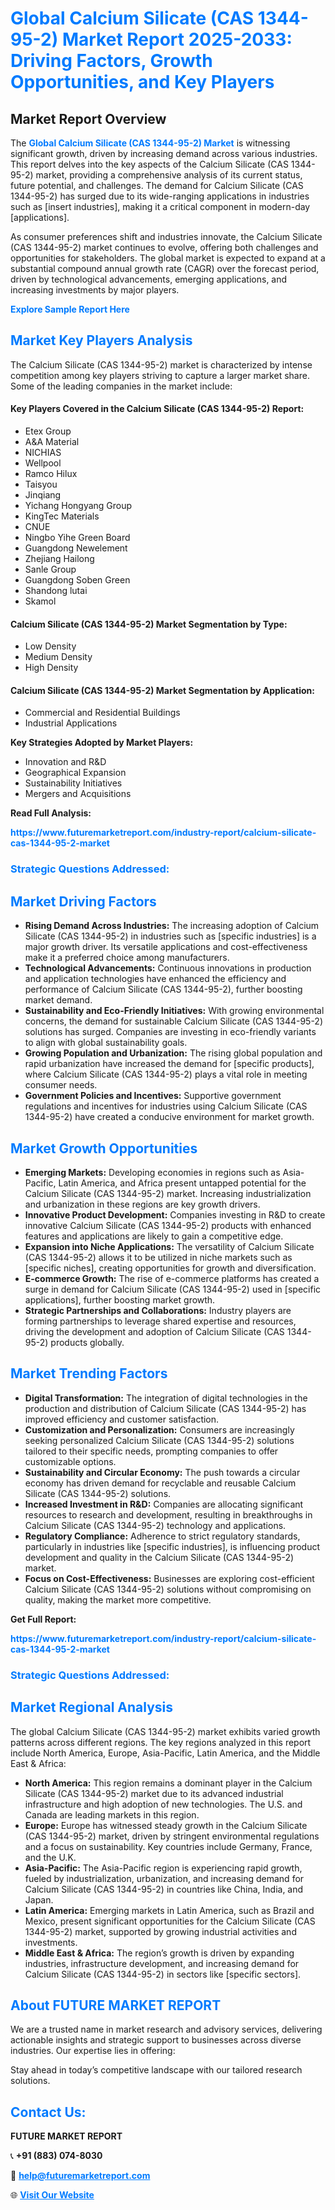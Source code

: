 <h1 style="color: #007BFF;">Global Calcium Silicate (CAS 1344-95-2) Market Report 2025-2033: Driving Factors, Growth Opportunities, and Key Players</h1>

<section id="overview">
<h2>Market Report Overview</h2>
<p>The <a href="https://www.futuremarketreport.com/industry-report/calcium-silicate-cas-1344-95-2-market" style="color: #007BFF; text-decoration: none;"><strong>Global Calcium Silicate (CAS 1344-95-2) Market</strong></a> is witnessing significant growth, driven by increasing demand across various industries. This report delves into the key aspects of the Calcium Silicate (CAS 1344-95-2) market, providing a comprehensive analysis of its current status, future potential, and challenges. The demand for Calcium Silicate (CAS 1344-95-2) has surged due to its wide-ranging applications in industries such as [insert industries], making it a critical component in modern-day [applications].</p>
<p>As consumer preferences shift and industries innovate, the Calcium Silicate (CAS 1344-95-2) market continues to evolve, offering both challenges and opportunities for stakeholders. The global market is expected to expand at a substantial compound annual growth rate (CAGR) over the forecast period, driven by technological advancements, emerging applications, and increasing investments by major players.</p>
</section>

<section id="overview">
<p><a href="https://www.futuremarketreport.com/request-sample/reportId=27198" style="color: #007BFF; text-decoration: none;"><strong>Explore Sample Report Here</strong></a></p>
</section>

<section id="key-players">
<h2 style="color: #007BFF;">Market Key Players Analysis</h2>
<p>The Calcium Silicate (CAS 1344-95-2) market is characterized by intense competition among key players striving to capture a larger market share. Some of the leading companies in the market include:</p>
<h4>Key Players Covered in the Calcium Silicate (CAS 1344-95-2) Report:</h4>
<ul><li>Etex Group</li><li>A&amp;A Material</li><li>NICHIAS</li><li>Wellpool</li><li>Ramco Hilux</li><li>Taisyou</li><li>Jinqiang</li><li>Yichang Hongyang Group</li><li>KingTec Materials</li><li>CNUE</li><li>Ningbo Yihe Green Board</li><li>Guangdong Newelement</li><li>Zhejiang Hailong</li><li>Sanle Group</li><li>Guangdong Soben Green</li><li>Shandong lutai</li><li>Skamol</li></ul>
<h4>Calcium Silicate (CAS 1344-95-2) Market Segmentation by Type:</h4>
<ul><li>Low Density</li><li>Medium Density</li><li>High Density</li></ul>

<h4>Calcium Silicate (CAS 1344-95-2) Market Segmentation by Application:</h4>
<ul><li>Commercial and Residential Buildings</li><li>Industrial Applications</li></ul>
<p><strong>Key Strategies Adopted by Market Players:</strong></p>
<ul>
<li>Innovation and R&D</li>
<li>Geographical Expansion</li>
<li>Sustainability Initiatives</li>
<li>Mergers and Acquisitions</li>
</ul>
</section>

<section>
<p><strong>Read Full Analysis: </strong></p><a href="https://www.futuremarketreport.com/industry-report/calcium-silicate-cas-1344-95-2-market" style="color: #007BFF; text-decoration: none;"><strong>https://www.futuremarketreport.com/industry-report/calcium-silicate-cas-1344-95-2-market</strong></a>
<h3 style="color: #007BFF;">Strategic Questions Addressed:</h3>
</section>

<section id="driving-factors">
<h2 style="color: #007BFF;">Market Driving Factors</h2>
<ul>
<li><strong>Rising Demand Across Industries:</strong> The increasing adoption of Calcium Silicate (CAS 1344-95-2) in industries such as [specific industries] is a major growth driver. Its versatile applications and cost-effectiveness make it a preferred choice among manufacturers.</li>
<li><strong>Technological Advancements:</strong> Continuous innovations in production and application technologies have enhanced the efficiency and performance of Calcium Silicate (CAS 1344-95-2), further boosting market demand.</li>
<li><strong>Sustainability and Eco-Friendly Initiatives:</strong> With growing environmental concerns, the demand for sustainable Calcium Silicate (CAS 1344-95-2) solutions has surged. Companies are investing in eco-friendly variants to align with global sustainability goals.</li>
<li><strong>Growing Population and Urbanization:</strong> The rising global population and rapid urbanization have increased the demand for [specific products], where Calcium Silicate (CAS 1344-95-2) plays a vital role in meeting consumer needs.</li>
<li><strong>Government Policies and Incentives:</strong> Supportive government regulations and incentives for industries using Calcium Silicate (CAS 1344-95-2) have created a conducive environment for market growth.</li>
</ul>
</section>

<section id="growth-opportunities">
<h2 style="color: #007BFF;">Market Growth Opportunities</h2>
<ul>
<li><strong>Emerging Markets:</strong> Developing economies in regions such as Asia-Pacific, Latin America, and Africa present untapped potential for the Calcium Silicate (CAS 1344-95-2) market. Increasing industrialization and urbanization in these regions are key growth drivers.</li>
<li><strong>Innovative Product Development:</strong> Companies investing in R&D to create innovative Calcium Silicate (CAS 1344-95-2) products with enhanced features and applications are likely to gain a competitive edge.</li>
<li><strong>Expansion into Niche Applications:</strong> The versatility of Calcium Silicate (CAS 1344-95-2) allows it to be utilized in niche markets such as [specific niches], creating opportunities for growth and diversification.</li>
<li><strong>E-commerce Growth:</strong> The rise of e-commerce platforms has created a surge in demand for Calcium Silicate (CAS 1344-95-2) used in [specific applications], further boosting market growth.</li>
<li><strong>Strategic Partnerships and Collaborations:</strong> Industry players are forming partnerships to leverage shared expertise and resources, driving the development and adoption of Calcium Silicate (CAS 1344-95-2) products globally.</li>
</ul>
</section>

<section id="trending-factors">
<h2 style="color: #007BFF;">Market Trending Factors</h2>
<ul>
<li><strong>Digital Transformation:</strong> The integration of digital technologies in the production and distribution of Calcium Silicate (CAS 1344-95-2) has improved efficiency and customer satisfaction.</li>
<li><strong>Customization and Personalization:</strong> Consumers are increasingly seeking personalized Calcium Silicate (CAS 1344-95-2) solutions tailored to their specific needs, prompting companies to offer customizable options.</li>
<li><strong>Sustainability and Circular Economy:</strong> The push towards a circular economy has driven demand for recyclable and reusable Calcium Silicate (CAS 1344-95-2) solutions.</li>
<li><strong>Increased Investment in R&D:</strong> Companies are allocating significant resources to research and development, resulting in breakthroughs in Calcium Silicate (CAS 1344-95-2) technology and applications.</li>
<li><strong>Regulatory Compliance:</strong> Adherence to strict regulatory standards, particularly in industries like [specific industries], is influencing product development and quality in the Calcium Silicate (CAS 1344-95-2) market.</li>
<li><strong>Focus on Cost-Effectiveness:</strong> Businesses are exploring cost-efficient Calcium Silicate (CAS 1344-95-2) solutions without compromising on quality, making the market more competitive.</li>
</ul>
</section>

<section>
<p><strong>Get Full Report: </strong></p><a href="https://www.futuremarketreport.com/industry-report/calcium-silicate-cas-1344-95-2-market" style="color: #007BFF; text-decoration: none;"><strong>https://www.futuremarketreport.com/industry-report/calcium-silicate-cas-1344-95-2-market</strong></a>
<h3 style="color: #007BFF;">Strategic Questions Addressed:</h3>
</section>


<section id="regional-analysis">
<h2 style="color: #007BFF;">Market Regional Analysis</h2>
<p>The global Calcium Silicate (CAS 1344-95-2) market exhibits varied growth patterns across different regions. The key regions analyzed in this report include North America, Europe, Asia-Pacific, Latin America, and the Middle East & Africa:</p>
<ul>
<li><strong>North America:</strong> This region remains a dominant player in the Calcium Silicate (CAS 1344-95-2) market due to its advanced industrial infrastructure and high adoption of new technologies. The U.S. and Canada are leading markets in this region.</li>
<li><strong>Europe:</strong> Europe has witnessed steady growth in the Calcium Silicate (CAS 1344-95-2) market, driven by stringent environmental regulations and a focus on sustainability. Key countries include Germany, France, and the U.K.</li>
<li><strong>Asia-Pacific:</strong> The Asia-Pacific region is experiencing rapid growth, fueled by industrialization, urbanization, and increasing demand for Calcium Silicate (CAS 1344-95-2) in countries like China, India, and Japan.</li>
<li><strong>Latin America:</strong> Emerging markets in Latin America, such as Brazil and Mexico, present significant opportunities for the Calcium Silicate (CAS 1344-95-2) market, supported by growing industrial activities and investments.</li>
<li><strong>Middle East & Africa:</strong> The region’s growth is driven by expanding industries, infrastructure development, and increasing demand for Calcium Silicate (CAS 1344-95-2) in sectors like [specific sectors].</li>
</ul>
</section>

<footer>
<h2 style="color: #007BFF;">About FUTURE MARKET REPORT</h2>
<p>We are a trusted name in market research and advisory services, delivering actionable insights and strategic support to businesses across diverse industries. Our expertise lies in offering:</p>

<p>Stay ahead in today’s competitive landscape with our tailored research solutions.</p>

<h2 style="color: #007BFF;">Contact Us:</h2>
<p><strong>FUTURE MARKET REPORT</strong></p>
<p>📞 <strong>+91 (883) 074-8030</strong></p>
<p>📧 <strong><a href="mailto:help@futuremarketreport.com" style="color: #007BFF;">help@futuremarketreport.com</a></strong></p>
<p>🌐 <strong><a href="https://www.futuremarketreport.com/" style="color: #007BFF;">Visit Our Website</a></strong></p>
</footer>